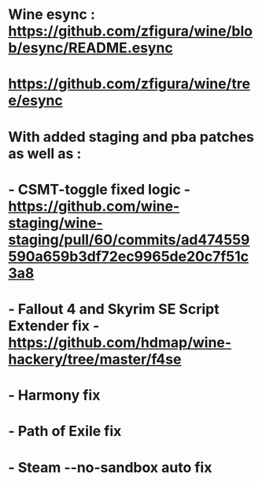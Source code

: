 # Wine esync : https://github.com/zfigura/wine/blob/esync/README.esync
# 
# https://github.com/zfigura/wine/tree/esync
# 
# With added staging and pba patches as well as :
# - CSMT-toggle fixed logic - https://github.com/wine-staging/wine-staging/pull/60/commits/ad474559590a659b3df72ec9965de20c7f51c3a8
# - Fallout 4 and Skyrim SE Script Extender fix - https://github.com/hdmap/wine-hackery/tree/master/f4se
# - Harmony fix
# - Path of Exile fix
# - Steam --no-sandbox auto fix

